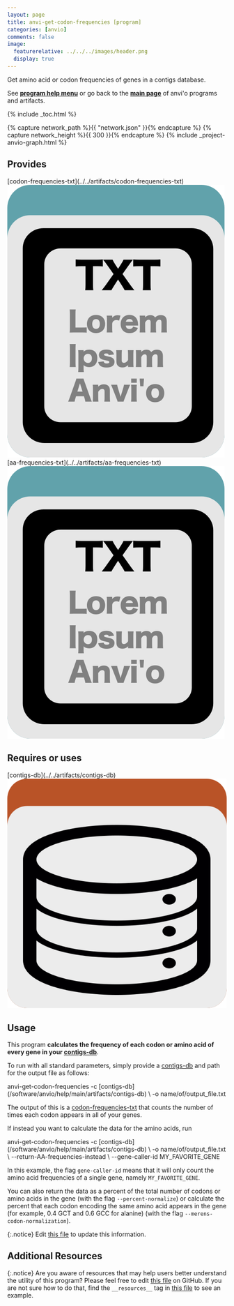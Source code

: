 ```yaml
---
layout: page
title: anvi-get-codon-frequencies [program]
categories: [anvio]
comments: false
image:
  featurerelative: ../../../images/header.png
  display: true
---
```


Get amino acid or codon frequencies of genes in a contigs database.

See **[program help menu](../../../vignette#anvi-get-codon-frequencies)** or go back to the **[main page](../../)** of anvi'o programs and artifacts.


{% include _toc.html %}
<div id="svg" class="subnetwork"></div>
{% capture network_path %}{{ "network.json" }}{% endcapture %}
{% capture network_height %}{{ 300 }}{% endcapture %}
{% include _project-anvio-graph.html %}


## Provides

<p style="text-align: left" markdown="1"><span class="artifact-p">[codon-frequencies-txt](../../artifacts/codon-frequencies-txt) <img src="../../images/icons/TXT.png" class="artifact-icon-mini" /></span> <span class="artifact-p">[aa-frequencies-txt](../../artifacts/aa-frequencies-txt) <img src="../../images/icons/TXT.png" class="artifact-icon-mini" /></span></p>

## Requires or uses

<p style="text-align: left" markdown="1"><span class="artifact-r">[contigs-db](../../artifacts/contigs-db) <img src="../../images/icons/DB.png" class="artifact-icon-mini" /></span></p>

## Usage


This program **calculates the frequency of each codon or amino acid of every gene in your <span class="artifact-n">[contigs-db](/software/anvio/help/main/artifacts/contigs-db)</span>**. 

To run with all standard parameters, simply provide a <span class="artifact-n">[contigs-db](/software/anvio/help/main/artifacts/contigs-db)</span> and path for the output file as follows: 

<div class="codeblock" markdown="1">
anvi&#45;get&#45;codon&#45;frequencies &#45;c <span class="artifact&#45;n">[contigs&#45;db](/software/anvio/help/main/artifacts/contigs&#45;db)</span> \ 
                &#45;o name/of/output_file.txt 
</div>

The output of this is a <span class="artifact-n">[codon-frequencies-txt](/software/anvio/help/main/artifacts/codon-frequencies-txt)</span> that counts the number of times each codon appears in all of your genes.

If instead you want to calculate the data for the amino acids, run 

<div class="codeblock" markdown="1">
anvi&#45;get&#45;codon&#45;frequencies &#45;c <span class="artifact&#45;n">[contigs&#45;db](/software/anvio/help/main/artifacts/contigs&#45;db)</span> \ 
                &#45;o name/of/output_file.txt  \
                &#45;&#45;return&#45;AA&#45;frequencies&#45;instead \
                &#45;&#45;gene&#45;caller&#45;id MY_FAVORITE_GENE
</div>

In this example, the flag `gene-caller-id` means that it will only count the amino acid frequencies of a single gene, namely `MY_FAVORITE_GENE`.

You can also return the data as a percent of the total number of codons or amino acids in the gene (with the flag `--percent-normalize`) or calculate the percent that each codon encoding the same amino acid appears in the gene (for example, 0.4 GCT and 0.6 GCC for alanine) (with the flag `--merens-codon-normalization`). 


{:.notice}
Edit [this file](https://github.com/merenlab/anvio/tree/master/anvio/docs/programs/anvi-get-codon-frequencies.md) to update this information.


## Additional Resources



{:.notice}
Are you aware of resources that may help users better understand the utility of this program? Please feel free to edit [this file](https://github.com/merenlab/anvio/tree/master/bin/anvi-get-codon-frequencies) on GitHub. If you are not sure how to do that, find the `__resources__` tag in [this file](https://github.com/merenlab/anvio/blob/master/bin/anvi-interactive) to see an example.
